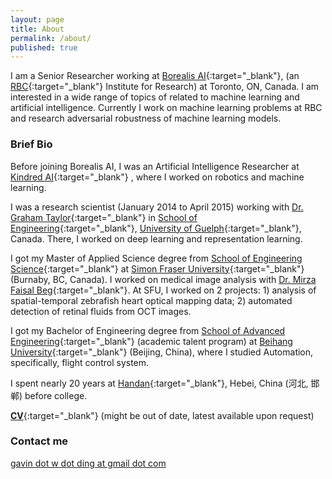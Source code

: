 ```yaml
---
layout: page
title: About
permalink: /about/
published: true
---
```


I am a Senior Researcher working at [Borealis AI](http://borealisai.com/){:target="_blank"}, (an [RBC](https://www.rbcroyalbank.com/){:target="_blank"} Institute for Research) at Toronto, ON, Canada. I am interested in a wide range of topics of related to machine learning and artificial intelligence. Currently I work on machine learning problems at RBC and research adversarial robustness of machine learning models.

### Brief Bio

Before joining Borealis AI, I was an Artificial Intelligence Researcher at [Kindred AI](https://www.kindred.ai/){:target="_blank"} , where I worked on robotics and machine learning.

I was a research scientist (January 2014 to April 2015) working with [Dr. Graham Taylor](http://www.uoguelph.ca/~gwtaylor/){:target="_blank"} in [School of Engineering](http://www.uoguelph.ca/engineering/){:target="_blank"}, [University of Guelph](http://www.uoguelph.ca/){:target="_blank"}, Canada. There, I worked on deep learning and representation learning.

I got my Master of Applied Science degree from [School of Engineering Science](http://www.ensc.sfu.ca/){:target="_blank"} at [Simon Fraser University](http://www.sfu.ca/){:target="_blank"} (Burnaby, BC, Canada). I worked on medical image analysis with [Dr. Mirza Faisal Beg](http://www2.ensc.sfu.ca/~mfbeg/){:target="_blank"}. At SFU, I worked on 2 projects: 1) analysis of spatial-temporal zebrafish heart optical mapping data; 2) automated detection of retinal fluids from OCT images.

I got my Bachelor of Engineering degree from [School of Advanced Engineering](http://sae.buaa.edu.cn/){:target="_blank"} (academic talent program) at [Beihang University](http://www.buaa.edu.cn/){:target="_blank"} (Beijing, China), where I studied Automation, specifically, flight control system.

I spent nearly 20 years at [Handan](https://en.wikipedia.org/wiki/Handan){:target="_blank"}, Hebei, China (河北, 邯郸) before college.


[**CV**](https://gwding.github.io/pdfs/CV.pdf){:target="_blank"}  (might be out of date, latest available upon request)

### Contact me

[gavin dot w dot ding at gmail dot com](mailto:gavin.w.ding@gmail.com)

